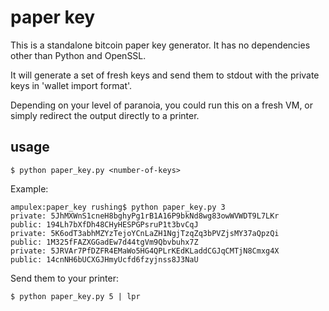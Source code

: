 paper key
=========

This is a standalone bitcoin paper key generator.  It has no dependencies other than Python and OpenSSL.

It will generate a set of fresh keys and send them to stdout with the private keys in 'wallet import format'.

Depending on your level of paranoia, you could run this on a fresh VM, or simply redirect the output directly to a printer.

usage
-----

    $ python paper_key.py <number-of-keys>

Example:

    ampulex:paper_key rushing$ python paper_key.py 3
    private: 5JhMXWnS1cneH8bghyPg1rB1A16P9bkNd8wg83owWVWDT9L7LKr
    public: 194Lh7bXfDh48CHyHESPGPsruP1t3bvCqJ
    private: 5K6odT3abhMZYzTejoYCnLaZH1NgjTzqZq3bPVZjsMY37aQpzQi
    public: 1M325fFAZXGGadEw7d44tgVm9Qbvbuhx7Z
    private: 5JRVAr7PfDZFR4EMaWo5HG4QPLrKEdKLaddCGJqCMTjN8Cmxg4X
    public: 14cnNH6bUCXGJHmyUcfd6fzyjnss8J3NaU

Send them to your printer:

    $ python paper_key.py 5 | lpr

